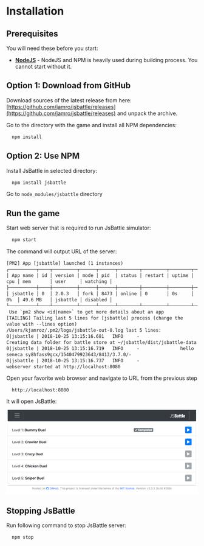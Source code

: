 # Installation

## Prerequisites

You will need these before you start:

 - [**NodeJS**](https://nodejs.org/) - NodeJS and NPM is heavily used during building process. You cannot start without it.


## Option 1: Download from GitHub

Download sources of the latest release from here: [https://github.com/jamro/jsbattle/releases](https://github.com/jamro/jsbattle/releases) and unpack the archive.

Go to the directory with the game and install all NPM dependencies:

```bash
  npm install
```

## Option 2: Use NPM

Install JsBattle in selected directory:

```bash
  npm install jsbattle
```

Go to `node_modules/jsbattle` directory

## Run the game

Start web server that is required to run JsBattle simulator:

```bash
  npm start
```

The command will output URL of the server:

```
[PM2] App [jsbattle] launched (1 instances)
┌──────────┬────┬─────────┬──────┬──────┬────────┬─────────┬────────┬─────┬───────────┬──────────┬──────────┐
│ App name │ id │ version │ mode │ pid  │ status │ restart │ uptime │ cpu │ mem       │ user     │ watching │
├──────────┼────┼─────────┼──────┼──────┼────────┼─────────┼────────┼─────┼───────────┼──────────┼──────────┤
│ jsbattle │ 0  │ 2.0.3   │ fork │ 8473 │ online │ 0       │ 0s     │ 0%  │ 49.6 MB   │ jsbattle │ disabled │
└──────────┴────┴─────────┴──────┴──────┴────────┴─────────┴────────┴─────┴───────────┴──────────┴──────────┘
 Use `pm2 show <id|name>` to get more details about an app
[TAILING] Tailing last 5 lines for [jsbattle] process (change the value with --lines option)
/Users/kjamroz/.pm2/logs/jsbattle-out-0.log last 5 lines:
0|jsbattle | 2018-10-25 13:15:16.681   INFO     -               Creating data folder for battle store at ~/jsbattle/dist/jsbattle-data
0|jsbattle | 2018-10-25 13:15:16.719   INFO     -               hello seneca sy8hfass9gcx/1540479923643/8413/3.7.0/-
0|jsbattle | 2018-10-25 13:15:16.737   INFO     -               webserver started at http://localhost:8080

```

Open your favorite web browser and navigate to URL from the previous step

```
  http://localhost:8080
```

It will open JsBattle:

![alt text](/docs/img/challenges.png)

## Stopping JsBattle

Run following command to stop JsBattle server:
```bash
  npm stop
```
